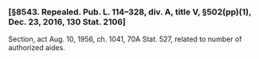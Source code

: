 ### [§8543. Repealed. Pub. L. 114–328, div. A, title V, §502(pp)(1), Dec. 23, 2016, 130 Stat. 2106] ###

Section, act Aug. 10, 1956, ch. 1041, 70A Stat. 527, related to number of authorized aides.